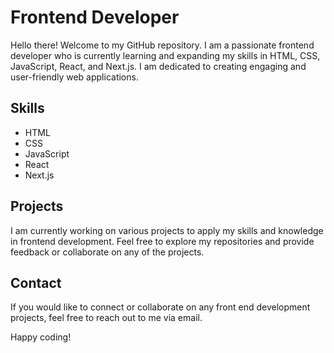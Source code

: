 # Frontend Developer

Hello there! Welcome to my GitHub repository. I am a passionate frontend developer who is currently learning and expanding my skills in HTML, CSS, JavaScript, React, and Next.js. I am dedicated to creating engaging and user-friendly web applications.

## Skills
- HTML
- CSS
- JavaScript
- React
- Next.js

## Projects
I am currently working on various projects to apply my skills and knowledge in frontend development. Feel free to explore my repositories and provide feedback or collaborate on any of the projects.

## Contact
If you would like to connect or collaborate on any front end development projects, feel free to reach out to me via email. 

Happy coding!